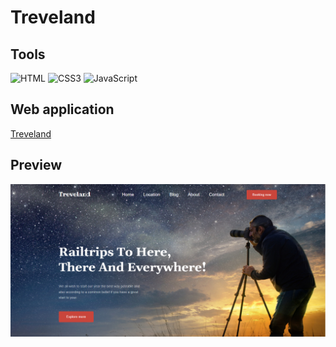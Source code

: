 # Treveland

## Tools

![HTML](https://img.shields.io/badge/-HTML-000?style=for-the-badge&logo=html5&logoColor=EC652C)
![CSS3](https://img.shields.io/badge/-CSS3-000?style=for-the-badge&logo=CSS3&logoColor=006FB9)
![JavaScript](https://img.shields.io/badge/-JavaScript-000?style=for-the-badge&logo=JavaScript&logoColor=F0DC4E)

## Web application

[Treveland](https://comfort-frontent-deploy.vercel.app)

## Preview

[![Layout](https://github.com/ManucherKM/trevland/blob/main/preview/home.png?raw=true)](https://trevland-amber.vercel.app)
